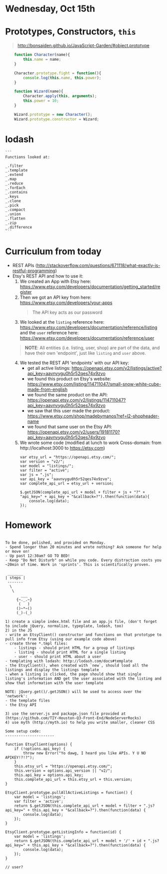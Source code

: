 # Wednesday, Oct 15th

# Prototypes, Constructors, `this`

> http://bonsaiden.github.io/JavaScript-Garden/#object.prototype

```js
    function Character(name){
        this.name = name;
    }

    Character.prototype.fight = function(){
        console.log(this.name, this.power);
    }

    function Wizard(name){
        Character.apply(this, arguments);
        this.power = 10;
    }

    Wizard.prototype = new Character();
    Wizard.prototype.constructor = Wizard;
```

# lodash

	```
	Functions looked at:

	_.filter
	_.template
	_.extend
	_.map
	_.reduce
	_.forEach
	_.contains
	_.keys
	_.clone
	_.pick
	_.compact
	_.union
	_.flatten
	_.zip
	_.difference
	```

# Curriculum from today
- REST APIs (http://stackoverflow.com/questions/671118/what-exactly-is-restful-programming)
- Etsy's REST API and how to use it:
	1. We created an App with Etsy here: https://www.etsy.com/developers/documentation/getting_started/register
	2. Then we got an API key from here: https://www.etsy.com/developers/your-apps
		> The API key acts as our password
	3. We looked at the `listing` reference here: https://www.etsy.com/developers/documentation/reference/listing and the `user` reference here: https://www.etsy.com/developers/documentation/reference/user
	> **NOTE**: All entities (i.e. listing, user, shop) are part of the data, and have their own 'endpoint', just like `listing` and `user` above.
	4. We tested the REST API 'endpoints' with our API key:
		- get all active listings: https://openapi.etsy.com/v2/listings/active?api_key=aavnvygu0h5r52qes74x9zvo
		- we found this product on Etsy's website: https://www.etsy.com/listing/114711047/small-snow-white-cube-made-from-english
		- we found the same product on the API: https://openapi.etsy.com/v2/listings/114711047?api_key=aavnvygu0h5r52qes74x9zvo
		- we saw that this user made the product: https://www.etsy.com/shop/madebymanos?ref=l2-shopheader-name
		- we found that same user on the Etsy API: https://openapi.etsy.com/v2/users/19181170?api_key=aavnvygu0h5r52qes74x9zvo
	5. We wrote some code (modified at lunch to work Cross-domain: from http://localhost:3000 to https://etsy.com)
		```
		var etsy_url = "https://openapi.etsy.com/";
		var version = "v2/";
		var model = "listings/";
		var filter = "active";
		var js = ".js";
		var api_key = "aavnvygu0h5r52qes74x9zvo";
		var complete_api_url = etsy_url + version;

		$.getJSON(complete_api_url + model + filter + js + "?" + "api_key=" + api_key + "&callback=?").then(function(data){
			console.log(data);
		});
		```

# Homework
```

To be done, polished, and provided on Monday.
- Spend longer than 20 minutes and wrote nothing? Ask someone for help or move on!
- Up past 12:30am? GO TO BED!
- Keep "Do Not Disturb" on while you code. Every distraction costs you ~20min of time. Work in 'sprints'. This is scientifically proven.

 _______
| steps |
 -------
  \
   \
       ___
     {~._.~}
      (   )
     ()~*~()
     (_)-(_)

1) create a simple index.html file and an app.js file, (don't forget to include jQuery, normalize, typeplate, lodash, too)
2) in the JS
- write an EtsyClient() constructor and functions on that prototype to pull info from Etsy (using our example code above)
- create three *.tmpl files:
	- listings - should print HTML for a group of listings
	- listing - should print HTML for a single listing
	- user - should print HTML about a user
- templating with lodash: http://lodash.com/docs#template
- the EtsyClient(), when created with `new`, should load all the listings and display the listings template
- when a listing is clicked, the page should show that single listing's information AND get the user associated with the listing and show that information with the user template

NOTE: jQuery.get()/.getJSON() will be used to access over the 'network':
- the template files
- the Etsy API

3) use the server.js and package.json file provided at (https://github.com/TIY-Houston-Q3-Front-End/NodeServerRocks)
4) use myth (http://myth.io) to help you write smaller, cleaner CSS

Some setup code:
----------------------

function EtsyClient(options) {
    if (!options.api_key) {
        throw new Error("Yo dawg, I heard you like APIs. Y U NO APIKEY!?!?");
    }
    this.etsy_url = "https://openapi.etsy.com/";
    this.version = options.api_version || "v2/";
    this.api_key = options.api_key;
    this.complete_api_url = this.etsy_url + this.version;
}

EtsyClient.prototype.pullAllActiveListings = function() {
    var model = 'listings';
    var filter = 'active';
    return $.getJSON(this.complete_api_url + model + filter + ".js?api_key=" + this.api_key + "&callback=?").then(function(data) {
        console.log(data);
    });
}

EtsyClient.prototype.getListingInfo = function(id) {
    var model = 'listings';
    return $.getJSON(this.complete_api_url + model + '/' + id + ".js?api_key=" + this.api_key + "&callback=?").then(function(data) {
        console.log(data);
    });
}

// user?
```